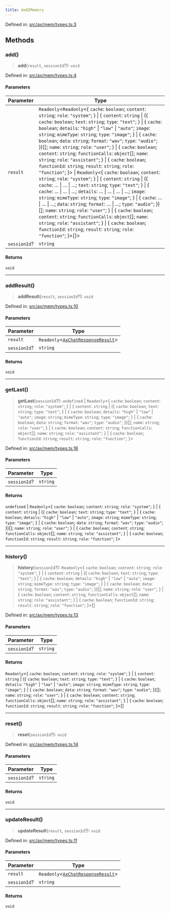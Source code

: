 ```yaml
---
title: AxAIMemory
---
```


Defined in: [src/ax/mem/types.ts:3](#apidocs/httpsgithubcomax-llmaxblob3b79ada8d723949fcd8a76c2b6f48cf69d8394f8srcaxmemtypestsl3)

## Methods

<a id="add"></a>

### add()

> **add**(`result`, `sessionId`?): `void`

Defined in: [src/ax/mem/types.ts:4](#apidocs/httpsgithubcomax-llmaxblob3b79ada8d723949fcd8a76c2b6f48cf69d8394f8srcaxmemtypestsl4)

#### Parameters

| Parameter | Type |
| ------ | ------ |
| `result` | `Readonly`\<`Readonly`\<\{ `cache`: `boolean`; `content`: `string`; `role`: `"system"`; \} \| \{ `content`: `string` \| (\{ `cache`: `boolean`; `text`: `string`; `type`: `"text"`; \} \| \{ `cache`: `boolean`; `details`: `"high"` \| `"low"` \| `"auto"`; `image`: `string`; `mimeType`: `string`; `type`: `"image"`; \} \| \{ `cache`: `boolean`; `data`: `string`; `format`: `"wav"`; `type`: `"audio"`; \})[]; `name`: `string`; `role`: `"user"`; \} \| \{ `cache`: `boolean`; `content`: `string`; `functionCalls`: `object`[]; `name`: `string`; `role`: `"assistant"`; \} \| \{ `cache`: `boolean`; `functionId`: `string`; `result`: `string`; `role`: `"function"`; \}\> \| `Readonly`\<\{ `cache`: `boolean`; `content`: `string`; `role`: `"system"`; \} \| \{ `content`: `string` \| (\{ `cache`: ... \| ... \| ...; `text`: `string`; `type`: `"text"`; \} \| \{ `cache`: ... \| ... \| ...; `details`: ... \| ... \| ... \| ...; `image`: `string`; `mimeType`: `string`; `type`: `"image"`; \} \| \{ `cache`: ... \| ... \| ...; `data`: `string`; `format`: ... \| ...; `type`: `"audio"`; \})[]; `name`: `string`; `role`: `"user"`; \} \| \{ `cache`: `boolean`; `content`: `string`; `functionCalls`: `object`[]; `name`: `string`; `role`: `"assistant"`; \} \| \{ `cache`: `boolean`; `functionId`: `string`; `result`: `string`; `role`: `"function"`; \}\>[]\> |
| `sessionId`? | `string` |

#### Returns

`void`

***

<a id="addResult"></a>

### addResult()

> **addResult**(`result`, `sessionId`?): `void`

Defined in: [src/ax/mem/types.ts:10](#apidocs/httpsgithubcomax-llmaxblob3b79ada8d723949fcd8a76c2b6f48cf69d8394f8srcaxmemtypestsl10)

#### Parameters

| Parameter | Type |
| ------ | ------ |
| `result` | `Readonly`\<[`AxChatResponseResult`](#apidocs/typealiasaxchatresponseresult)\> |
| `sessionId`? | `string` |

#### Returns

`void`

***

<a id="getLast"></a>

### getLast()

> **getLast**(`sessionId`?): `undefined` \| `Readonly`\<\{ `cache`: `boolean`; `content`: `string`; `role`: `"system"`; \} \| \{ `content`: `string` \| (\{ `cache`: `boolean`; `text`: `string`; `type`: `"text"`; \} \| \{ `cache`: `boolean`; `details`: `"high"` \| `"low"` \| `"auto"`; `image`: `string`; `mimeType`: `string`; `type`: `"image"`; \} \| \{ `cache`: `boolean`; `data`: `string`; `format`: `"wav"`; `type`: `"audio"`; \})[]; `name`: `string`; `role`: `"user"`; \} \| \{ `cache`: `boolean`; `content`: `string`; `functionCalls`: `object`[]; `name`: `string`; `role`: `"assistant"`; \} \| \{ `cache`: `boolean`; `functionId`: `string`; `result`: `string`; `role`: `"function"`; \}\>

Defined in: [src/ax/mem/types.ts:16](#apidocs/httpsgithubcomax-llmaxblob3b79ada8d723949fcd8a76c2b6f48cf69d8394f8srcaxmemtypestsl16)

#### Parameters

| Parameter | Type |
| ------ | ------ |
| `sessionId`? | `string` |

#### Returns

`undefined` \| `Readonly`\<\{ `cache`: `boolean`; `content`: `string`; `role`: `"system"`; \} \| \{ `content`: `string` \| (\{ `cache`: `boolean`; `text`: `string`; `type`: `"text"`; \} \| \{ `cache`: `boolean`; `details`: `"high"` \| `"low"` \| `"auto"`; `image`: `string`; `mimeType`: `string`; `type`: `"image"`; \} \| \{ `cache`: `boolean`; `data`: `string`; `format`: `"wav"`; `type`: `"audio"`; \})[]; `name`: `string`; `role`: `"user"`; \} \| \{ `cache`: `boolean`; `content`: `string`; `functionCalls`: `object`[]; `name`: `string`; `role`: `"assistant"`; \} \| \{ `cache`: `boolean`; `functionId`: `string`; `result`: `string`; `role`: `"function"`; \}\>

***

<a id="history"></a>

### history()

> **history**(`sessionId`?): `Readonly`\<\{ `cache`: `boolean`; `content`: `string`; `role`: `"system"`; \} \| \{ `content`: `string` \| (\{ `cache`: `boolean`; `text`: `string`; `type`: `"text"`; \} \| \{ `cache`: `boolean`; `details`: `"high"` \| `"low"` \| `"auto"`; `image`: `string`; `mimeType`: `string`; `type`: `"image"`; \} \| \{ `cache`: `boolean`; `data`: `string`; `format`: `"wav"`; `type`: `"audio"`; \})[]; `name`: `string`; `role`: `"user"`; \} \| \{ `cache`: `boolean`; `content`: `string`; `functionCalls`: `object`[]; `name`: `string`; `role`: `"assistant"`; \} \| \{ `cache`: `boolean`; `functionId`: `string`; `result`: `string`; `role`: `"function"`; \}\>[]

Defined in: [src/ax/mem/types.ts:13](#apidocs/httpsgithubcomax-llmaxblob3b79ada8d723949fcd8a76c2b6f48cf69d8394f8srcaxmemtypestsl13)

#### Parameters

| Parameter | Type |
| ------ | ------ |
| `sessionId`? | `string` |

#### Returns

`Readonly`\<\{ `cache`: `boolean`; `content`: `string`; `role`: `"system"`; \} \| \{ `content`: `string` \| (\{ `cache`: `boolean`; `text`: `string`; `type`: `"text"`; \} \| \{ `cache`: `boolean`; `details`: `"high"` \| `"low"` \| `"auto"`; `image`: `string`; `mimeType`: `string`; `type`: `"image"`; \} \| \{ `cache`: `boolean`; `data`: `string`; `format`: `"wav"`; `type`: `"audio"`; \})[]; `name`: `string`; `role`: `"user"`; \} \| \{ `cache`: `boolean`; `content`: `string`; `functionCalls`: `object`[]; `name`: `string`; `role`: `"assistant"`; \} \| \{ `cache`: `boolean`; `functionId`: `string`; `result`: `string`; `role`: `"function"`; \}\>[]

***

<a id="reset"></a>

### reset()

> **reset**(`sessionId`?): `void`

Defined in: [src/ax/mem/types.ts:14](#apidocs/httpsgithubcomax-llmaxblob3b79ada8d723949fcd8a76c2b6f48cf69d8394f8srcaxmemtypestsl14)

#### Parameters

| Parameter | Type |
| ------ | ------ |
| `sessionId`? | `string` |

#### Returns

`void`

***

<a id="updateResult"></a>

### updateResult()

> **updateResult**(`result`, `sessionId`?): `void`

Defined in: [src/ax/mem/types.ts:11](#apidocs/httpsgithubcomax-llmaxblob3b79ada8d723949fcd8a76c2b6f48cf69d8394f8srcaxmemtypestsl11)

#### Parameters

| Parameter | Type |
| ------ | ------ |
| `result` | `Readonly`\<[`AxChatResponseResult`](#apidocs/typealiasaxchatresponseresult)\> |
| `sessionId`? | `string` |

#### Returns

`void`
